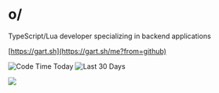 # o/

TypeScript/Lua developer specializing in backend applications

[https://gart.sh](https://gart.sh/me?from=github)

![[Code Time Today](https://wakapi.dev/api/badge/gart/gart/interval:today?label=Code%20Time%20Today)](https://img.shields.io/endpoint?url=https://wakapi.dev/api/compat/shields/v1/gart/interval:today&label=Code%20Time%20Today)
![[Last 30 Days](https://wakapi.dev/api/badge/gart/gart/interval:30_days?label=last%2030d)](https://img.shields.io/endpoint?url=https://wakapi.dev/api/compat/shields/v1/gart/interval:30_days&label=last%2030d)

![](https://github-readme-stats.vercel.app/api/wakatime?username=gart&api_domain=wakapi.dev&theme=transparent&custom_title=Wakapi%20Alltime%20Stats&layout=compact)
<!-- ![](/github-metrics.svg) -->


